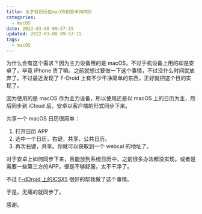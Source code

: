 ```yaml
---
title: 关于将日历在macOS和安卓间同步
categories:
  - macOS
date: 2022-03-08 09:57:15
updated: 2022-03-08 09:57:15
tags: 
  - macOS
---
```

为什么会有这个需求？因为主力设备用的是 macOS，不过手机设备上用的却是安卓了，毕竟 iPhone 贵了嘛。之前就想过要做一下这个事情，不过没什么时间就放弃了。不过最近发现了 F-Droid 上有不少干净简单的东西，正好就把这个目的实现了。

<!--more-->

因为使用的是 macOS 作为主力设备，所以使用还是以 macOS 上的日历为主，然后同步到 iCloud 后，安卓以客户端的形式同步下来。

共享一个 macOS 日历很简单：

1. 打开日历 APP
2. 选中一个日历，右键，共享，公共日历。
3. 再次右键，共享。你就可以获取到一个 webcal 的地址了。


对于安卓上如何同步下来，且能放到系统日历中，之前很多办法都没实现。或者是需要一些第三方的APP，很是不够舒服，太不干净了。

不过 [F-dDroid 上的ICSX5](https://f-droid.org/zh_Hans/packages/at.bitfire.icsdroid/) 很好的帮我做了这个事情。

于是，无痛的就同步了。

感谢。
